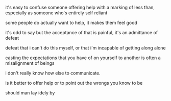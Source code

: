 it's easy to confuse someone offering help with a marking of less than, especially as someone who's entirely self reliant

some people do actually want to help, it makes them feel good

it's odd to say but the acceptance of that is painful, it's an admittance of defeat

defeat that i can't do this myself, or that i'm incapable of getting along alone

casting the expectations that you have of on yourself to another is often a misalignment of beings

i don't really know how else to communicate.

is it better to offer help or to point out the wrongs you know to be

should man lay idely by
